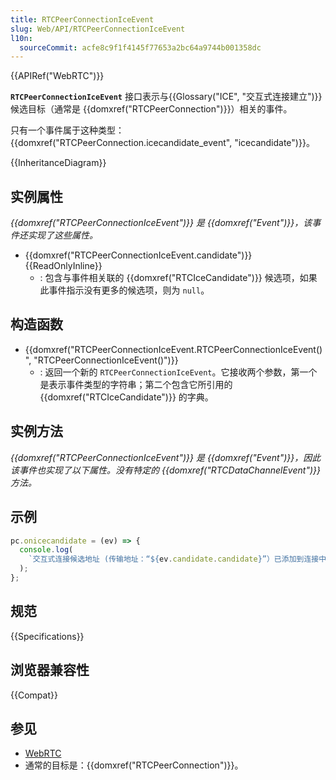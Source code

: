 ```yaml
---
title: RTCPeerConnectionIceEvent
slug: Web/API/RTCPeerConnectionIceEvent
l10n:
  sourceCommit: acfe8c9f1f4145f77653a2bc64a9744b001358dc
---
```


{{APIRef("WebRTC")}}

**`RTCPeerConnectionIceEvent`** 接口表示与{{Glossary("ICE", "交互式连接建立")}}候选目标（通常是 {{domxref("RTCPeerConnection")}}）相关的事件。

只有一个事件属于这种类型：{{domxref("RTCPeerConnection.icecandidate_event", "icecandidate")}}。

{{InheritanceDiagram}}

## 实例属性

_{{domxref("RTCPeerConnectionIceEvent")}} 是 {{domxref("Event")}}，该事件还实现了这些属性。_

- {{domxref("RTCPeerConnectionIceEvent.candidate")}} {{ReadOnlyInline}}
  - : 包含与事件相关联的 {{domxref("RTCIceCandidate")}} 候选项，如果此事件指示没有更多的候选项，则为 `null`。

## 构造函数

- {{domxref("RTCPeerConnectionIceEvent.RTCPeerConnectionIceEvent()", "RTCPeerConnectionIceEvent()")}}
  - : 返回一个新的 `RTCPeerConnectionIceEvent`。它接收两个参数，第一个是表示事件类型的字符串；第二个包含它所引用的 {{domxref("RTCIceCandidate")}} 的字典。

## 实例方法

_{{domxref("RTCPeerConnectionIceEvent")}} 是 {{domxref("Event")}}，因此该事件也实现了以下属性。没有特定的 {{domxref("RTCDataChannelEvent")}} 方法。_

## 示例

```js
pc.onicecandidate = (ev) => {
  console.log(
    `交互式连接候选地址 (传输地址：“${ev.candidate.candidate}”）已添加到连接中。`,
  );
};
```

## 规范

{{Specifications}}

## 浏览器兼容性

{{Compat}}

## 参见

- [WebRTC](/zh-CN/docs/Web/API/WebRTC_API)
- 通常的目标是：{{domxref("RTCPeerConnection")}}。

